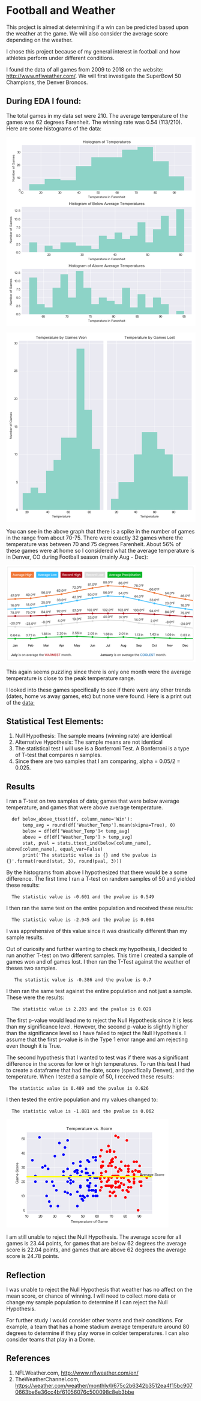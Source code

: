 # Football and Weather
This project is aimed at determining if a win can be predicted based upon the weather at the game. We will also consider the average score depending on the weather. 

I chose this project because of my general interest in football and how athletes perform under different conditions. 

I found the data of all games from 2009 to 2018 on the website: http://www.nflweather.com/. We will first investigate the SuperBowl 50 Champions, the Denver Broncos. 

## During  EDA I found:
The total games in my data set were 210. 
The average temperature of the games was 62 degrees Farenheit.
The winning rate was 0.54 (113/210).
Here are some histograms of the data:

![hist1](https://github.com/K-Nesbitt/football_weather/blob/master/images/broncos_temp_hist.png)

![hist2](https://github.com/K-Nesbitt/football_weather/blob/master/images/broncos_win_loss.png)

You can see in the above graph that there is a spike in the number of games in the range from about 70-75. There were exactly 32 games where the temperature was between 70 and 75 degrees Farenheit. About 56% of these games were at home so I considered what the average temperature is in Denver, CO during Football season (mainly Aug - Dec):

![weather graph](https://github.com/K-Nesbitt/football_weather/blob/master/images/Denver%20Weather%20Map.png)

This again seems puzzling since there is only one month were the average temperature is close to the peak temperature range. 

I looked into these games specifically to see if there were any other trends (dates, home vs away games, etc) but none were found. Here is a print out of the [data:](https://github.com/K-Nesbitt/football_weather/blob/master/data/Screen%20Shot%202019-05-30%20at%201.16.54%20PM.png)

## Statistical Test Elements:
1. Null Hypothesis: The sample means (winning rate) are identical
2. Alternative Hypothesis: The sample means are not identical
3. The statistical test I will use is a Bonferroni Test. A Bonferroni is a type of T-test that compares n samples.
4. Since there are two samples that I am comparing, alpha  = 0.05/2 = 0.025.

## Results
I ran a T-test on two samples of data; games that were below average temperature, and games that were above average temperature. 

      def below_above_ttest(df, column_name='Win'):
          temp_avg = round(df['Weather_Temp'].mean(skipna=True), 0)
          below = df[df['Weather_Temp']< temp_avg]
          above = df[df['Weather_Temp'] > temp_avg]
          stat, pval = stats.ttest_ind(below[column_name], above[column_name], equal_var=False)
          print('The statistic value is {} and the pvalue is {}'.format(round(stat, 3), round(pval, 3)))
                

By the histograms from above I hypothesized that there would be a some difference. The first time I ran a T-test on random samples of 50 and yielded these results:

      The statistic value is -0.601 and the pvalue is 0.549

I then ran the same test on the entire population and received these results:
      
      The statistic value is -2.945 and the pvalue is 0.004
     
I was apprehensive of this value since it was drastically different than my sample results. 

Out of curiosity and further wanting to check my hypothesis, I decided to run another T-test on two different samples. This time I created a sample of games won and of games lost. I then ran the T-Test against the weather of theses two samples. 

       The statistic value is -0.386 and the pvalue is 0.7

I then ran the same test against the entire population and not just a sample. These were the results:

      The statistic value is 2.203 and the pvalue is 0.029
      
The first p-value would lead me to reject the Null Hypothesis since it is less than my significance level. However, the second p-value is slightly higher than the significance level so I have failed to reject the Null Hypothesis. I assume that the first p-value is in the Type 1 error range and am rejecting even though it is True. 


The second hypothesis that I wanted to test was if there was a significant difference in the scores for low or high temperatures. To run this test I had to create a dataframe that had the date, score (specifically Denver), and the temperature. When I tested a sample of 50, I received these results:

     The statistic value is 0.489 and the pvalue is 0.626
 
 I then tested the entire population and my values changed to:
 
      The statistic value is -1.881 and the pvalue is 0.062
 
![plot1](https://github.com/K-Nesbitt/football_weather/blob/master/images/broncos_score_plot.png)

I am still unable to reject the Null Hypothesis. The average score for all games is 23.44 points, for games that are      below 62 degrees the average score is 22.04 points, and games that are above 62 degrees the average score is 24.78 points. 


## Reflection
I was unable to reject the Null Hypothesis that weather has no affect on the mean score, or chance of winning. 
I will need to collect more data or change my sample population to determine if I can reject the Null Hypothesis. 

For further study I would consider other teams and their conditions. For example, a team that has a home stadium average temperature around 80 degrees to determine if they play worse in colder temperatures. I can also consider teams that play in a Dome. 

## References
1. NFLWeather.com, http://www.nflweather.com/en/
2. TheWeatherChannel.com, https://weather.com/weather/monthly/l/675c2b6342b3512ea4f15bc9070663be6e36cc4bf61056076c500098c8eb3bbe


